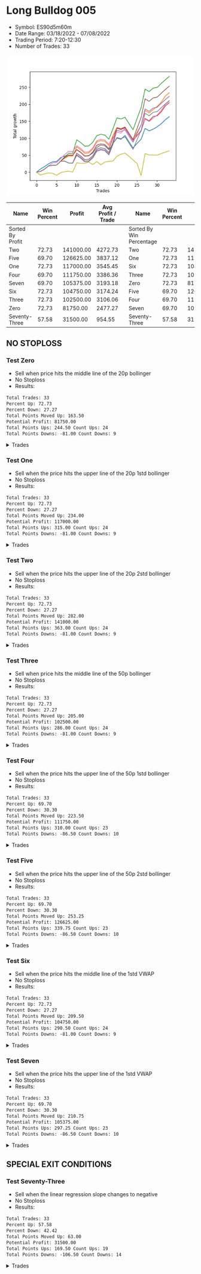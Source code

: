 # Long Bulldog 005 
- Symbol: ES90d5m60m
- Date Range: 03/18/2022 - 07/08/2022
- Trading Period: 7:20-12:30
- Number of Trades: 33

![Plot](LongBulldog_005ES90d5m60m.png)

| Name | Win Percent | Profit | Avg Profit / Trade |     | Name | Win Percent | Profit | Avg Profit / Trade |
| ---- | ----------- | ------ | ------------------ | --- | ---- | ----------- | ------ | ------------------ |
| Sorted By <br> Profit | | | | | Sorted By <br> Win Percentage ||||
| Two | 72.73 | 141000.00 | 4272.73 |     | Two | 72.73 | 141000.00 | 4272.73 |
| Five | 69.70 | 126625.00 | 3837.12 |     | One | 72.73 | 117000.00 | 3545.45 |
| One | 72.73 | 117000.00 | 3545.45 |     | Six | 72.73 | 104750.00 | 3174.24 |
| Four | 69.70 | 111750.00 | 3386.36 |     | Three | 72.73 | 102500.00 | 3106.06 |
| Seven | 69.70 | 105375.00 | 3193.18 |     | Zero | 72.73 | 81750.00 | 2477.27 |
| Six | 72.73 | 104750.00 | 3174.24 |     | Five | 69.70 | 126625.00 | 3837.12 |
| Three | 72.73 | 102500.00 | 3106.06 |     | Four | 69.70 | 111750.00 | 3386.36 |
| Zero | 72.73 | 81750.00 | 2477.27 |     | Seven | 69.70 | 105375.00 | 3193.18 |
| Seventy-Three | 57.58 | 31500.00 | 954.55 |     | Seventy-Three | 57.58 | 31500.00 | 954.55 |

## NO STOPLOSS

### Test Zero
* Sell when price hits the middle line of the 20p bollinger
* No Stoploss
* Results:
```
Total Trades: 33
Percent Up: 72.73
Percent Down: 27.27
Total Points Moved Up: 163.50
Potential Profit: 81750.00
Total Points Ups: 244.50 Count Ups: 24
Total Points Downs: -81.00 Count Downs: 9
```

<details><summary>Trades</summary>

<code>In: 2022-03-21 10:05:00		Out: 2022-03-21 11:00:15		Total Position Time: 55:15		Total Move Up: 9.50		Total to Date: 9.50</code> <br />
<code>In: 2022-03-23 10:30:00		Out: 2022-03-23 11:28:15		Total Position Time: 58:15		Total Move Up: 7.00		Total to Date: 16.50</code> <br />
<code>In: 2022-03-23 10:45:00		Out: 2022-03-23 11:28:15		Total Position Time: 43:15		Total Move Up: 8.25		Total to Date: 24.75</code> <br />
<code>In: 2022-03-30 08:15:00		Out: 2022-03-30 09:00:30		Total Position Time: 45:30		Total Move Up: 6.00		Total to Date: 30.75</code> <br />
<code>In: 2022-03-30 12:10:00		Out: 2022-03-30 12:46:00		Total Position Time: 36:00		Total Move Up: 0.75		Total to Date: 31.50</code> <br />
<code>In: 2022-03-30 12:25:00		Out: 2022-03-30 12:46:00		Total Position Time: 21:00		Total Move Up: 11.25		Total to Date: 42.75</code> <br />
<code>In: 2022-03-31 11:20:00		Out: 2022-03-31 11:58:10		Total Position Time: 38:10		Total Move Up: 4.75		Total to Date: 47.50</code> <br />
<code>In: 2022-03-31 11:25:00		Out: 2022-03-31 11:58:10		Total Position Time: 33:10		Total Move Up: 2.00		Total to Date: 49.50</code> <br />
<code>In: 2022-04-01 09:05:00		Out: 2022-04-01 10:05:55		Total Position Time: 60:55		Total Move Up: -0.25		Total to Date: 49.25</code> <br />
<code>In: 2022-04-06 11:20:00		Out: 2022-04-06 11:32:35		Total Position Time: 12:35		Total Move Up: 17.50		Total to Date: 66.75</code> <br />
<code>In: 2022-04-12 11:00:00		Out: 2022-04-12 12:00:55		Total Position Time: 60:55		Total Move Up: -8.25		Total to Date: 58.50</code> <br />
<code>In: 2022-04-18 08:40:00		Out: 2022-04-18 09:40:55		Total Position Time: 60:55		Total Move Up: -10.75		Total to Date: 47.75</code> <br />
<code>In: 2022-04-18 08:50:00		Out: 2022-04-18 09:50:55		Total Position Time: 60:55		Total Move Up: 1.00		Total to Date: 48.75</code> <br />
<code>In: 2022-04-20 11:45:00		Out: 2022-04-20 12:24:15		Total Position Time: 39:15		Total Move Up: 7.75		Total to Date: 56.50</code> <br />
<code>In: 2022-04-20 11:55:00		Out: 2022-04-20 12:24:15		Total Position Time: 29:15		Total Move Up: 16.50		Total to Date: 73.00</code> <br />
<code>In: 2022-04-29 07:35:00		Out: 2022-04-29 08:32:00		Total Position Time: 57:00		Total Move Up: 7.25		Total to Date: 80.25</code> <br />
<code>In: 2022-05-02 10:05:00		Out: 2022-05-02 11:05:55		Total Position Time: 60:55		Total Move Up: -2.50		Total to Date: 77.75</code> <br />
<code>In: 2022-05-12 10:50:00		Out: 2022-05-12 11:50:55		Total Position Time: 60:55		Total Move Up: -12.00		Total to Date: 65.75</code> <br />
<code>In: 2022-05-13 11:05:00		Out: 2022-05-13 11:51:35		Total Position Time: 46:35		Total Move Up: 18.50		Total to Date: 84.25</code> <br />
<code>In: 2022-06-02 07:25:00		Out: 2022-06-02 07:38:55		Total Position Time: 13:55		Total Move Up: 16.00		Total to Date: 100.25</code> <br />
<code>In: 2022-06-08 09:45:00		Out: 2022-06-08 10:45:55		Total Position Time: 60:55		Total Move Up: -3.25		Total to Date: 97.00</code> <br />
<code>In: 2022-06-09 08:05:00		Out: 2022-06-09 08:42:25		Total Position Time: 37:25		Total Move Up: 11.25		Total to Date: 108.25</code> <br />
<code>In: 2022-06-09 12:15:00		Out: 2022-06-09 12:46:00		Total Position Time: 31:00		Total Move Up: -18.75		Total to Date: 89.50</code> <br />
<code>In: 2022-06-13 12:15:00		Out: 2022-06-13 12:46:00		Total Position Time: 31:00		Total Move Up: -18.00		Total to Date: 71.50</code> <br />
<code>In: 2022-06-15 11:10:00		Out: 2022-06-15 11:17:05		Total Position Time: 07:05		Total Move Up: 13.25		Total to Date: 84.75</code> <br />
<code>In: 2022-06-15 11:15:00		Out: 2022-06-15 11:17:05		Total Position Time: 02:05		Total Move Up: 12.25		Total to Date: 97.00</code> <br />
<code>In: 2022-06-15 11:35:00		Out: 2022-06-15 11:38:10		Total Position Time: 03:10		Total Move Up: 32.00		Total to Date: 129.00</code> <br />
<code>In: 2022-06-16 11:00:00		Out: 2022-06-16 12:00:55		Total Position Time: 60:55		Total Move Up: -7.25		Total to Date: 121.75</code> <br />
<code>In: 2022-06-16 11:10:00		Out: 2022-06-16 12:09:30		Total Position Time: 59:30		Total Move Up: 5.00		Total to Date: 126.75</code> <br />
<code>In: 2022-06-27 11:00:00		Out: 2022-06-27 11:19:05		Total Position Time: 19:05		Total Move Up: 7.00		Total to Date: 133.75</code> <br />
<code>In: 2022-06-27 12:05:00		Out: 2022-06-27 12:10:30		Total Position Time: 05:30		Total Move Up: 8.75		Total to Date: 142.50</code> <br />
<code>In: 2022-06-29 09:30:00		Out: 2022-06-29 10:01:50		Total Position Time: 31:50		Total Move Up: 11.75		Total to Date: 154.25</code> <br />
<code>In: 2022-07-06 08:45:00		Out: 2022-07-06 09:14:00		Total Position Time: 29:00		Total Move Up: 9.25		Total to Date: 163.50</code> <br />


</details>

### Test One
* Sell when the price hits the upper line of the 20p 1std bollinger
* No Stoploss
* Results:
```
Total Trades: 33
Percent Up: 72.73
Percent Down: 27.27
Total Points Moved Up: 234.00
Potential Profit: 117000.00
Total Points Ups: 315.00 Count Ups: 24
Total Points Downs: -81.00 Count Downs: 9
```

<details><summary>Trades</summary>

<code>In: 2022-03-21 10:05:00		Out: 2022-03-21 11:05:55		Total Position Time: 60:55		Total Move Up: 2.25		Total to Date: 2.25</code> <br />
<code>In: 2022-03-23 10:30:00		Out: 2022-03-23 11:30:55		Total Position Time: 60:55		Total Move Up: 6.75		Total to Date: 9.00</code> <br />
<code>In: 2022-03-23 10:45:00		Out: 2022-03-23 11:45:55		Total Position Time: 60:55		Total Move Up: 9.50		Total to Date: 18.50</code> <br />
<code>In: 2022-03-30 08:15:00		Out: 2022-03-30 09:15:55		Total Position Time: 60:55		Total Move Up: 1.75		Total to Date: 20.25</code> <br />
<code>In: 2022-03-30 12:10:00		Out: 2022-03-30 12:46:00		Total Position Time: 36:00		Total Move Up: 0.75		Total to Date: 21.00</code> <br />
<code>In: 2022-03-30 12:25:00		Out: 2022-03-30 12:46:00		Total Position Time: 21:00		Total Move Up: 11.25		Total to Date: 32.25</code> <br />
<code>In: 2022-03-31 11:20:00		Out: 2022-03-31 12:00:20		Total Position Time: 40:20		Total Move Up: 9.00		Total to Date: 41.25</code> <br />
<code>In: 2022-03-31 11:25:00		Out: 2022-03-31 12:00:20		Total Position Time: 35:20		Total Move Up: 6.25		Total to Date: 47.50</code> <br />
<code>In: 2022-04-01 09:05:00		Out: 2022-04-01 10:05:55		Total Position Time: 60:55		Total Move Up: -0.25		Total to Date: 47.25</code> <br />
<code>In: 2022-04-06 11:20:00		Out: 2022-04-06 11:34:05		Total Position Time: 14:05		Total Move Up: 27.25		Total to Date: 74.50</code> <br />
<code>In: 2022-04-12 11:00:00		Out: 2022-04-12 12:00:55		Total Position Time: 60:55		Total Move Up: -8.25		Total to Date: 66.25</code> <br />
<code>In: 2022-04-18 08:40:00		Out: 2022-04-18 09:40:55		Total Position Time: 60:55		Total Move Up: -10.75		Total to Date: 55.50</code> <br />
<code>In: 2022-04-18 08:50:00		Out: 2022-04-18 09:50:55		Total Position Time: 60:55		Total Move Up: 1.00		Total to Date: 56.50</code> <br />
<code>In: 2022-04-20 11:45:00		Out: 2022-04-20 12:45:15		Total Position Time: 60:15		Total Move Up: 12.00		Total to Date: 68.50</code> <br />
<code>In: 2022-04-20 11:55:00		Out: 2022-04-20 12:45:15		Total Position Time: 50:15		Total Move Up: 20.75		Total to Date: 89.25</code> <br />
<code>In: 2022-04-29 07:35:00		Out: 2022-04-29 08:35:55		Total Position Time: 60:55		Total Move Up: 4.00		Total to Date: 93.25</code> <br />
<code>In: 2022-05-02 10:05:00		Out: 2022-05-02 11:05:55		Total Position Time: 60:55		Total Move Up: -2.50		Total to Date: 90.75</code> <br />
<code>In: 2022-05-12 10:50:00		Out: 2022-05-12 11:50:55		Total Position Time: 60:55		Total Move Up: -12.00		Total to Date: 78.75</code> <br />
<code>In: 2022-05-13 11:05:00		Out: 2022-05-13 12:00:35		Total Position Time: 55:35		Total Move Up: 29.50		Total to Date: 108.25</code> <br />
<code>In: 2022-06-02 07:25:00		Out: 2022-06-02 07:56:05		Total Position Time: 31:05		Total Move Up: 23.25		Total to Date: 131.50</code> <br />
<code>In: 2022-06-08 09:45:00		Out: 2022-06-08 10:45:55		Total Position Time: 60:55		Total Move Up: -3.25		Total to Date: 128.25</code> <br />
<code>In: 2022-06-09 08:05:00		Out: 2022-06-09 09:05:55		Total Position Time: 60:55		Total Move Up: 5.00		Total to Date: 133.25</code> <br />
<code>In: 2022-06-09 12:15:00		Out: 2022-06-09 12:46:00		Total Position Time: 31:00		Total Move Up: -18.75		Total to Date: 114.50</code> <br />
<code>In: 2022-06-13 12:15:00		Out: 2022-06-13 12:46:00		Total Position Time: 31:00		Total Move Up: -18.00		Total to Date: 96.50</code> <br />
<code>In: 2022-06-15 11:10:00		Out: 2022-06-15 11:38:55		Total Position Time: 28:55		Total Move Up: 21.50		Total to Date: 118.00</code> <br />
<code>In: 2022-06-15 11:15:00		Out: 2022-06-15 11:38:55		Total Position Time: 23:55		Total Move Up: 20.50		Total to Date: 138.50</code> <br />
<code>In: 2022-06-15 11:35:00		Out: 2022-06-15 11:38:55		Total Position Time: 03:55		Total Move Up: 43.25		Total to Date: 181.75</code> <br />
<code>In: 2022-06-16 11:00:00		Out: 2022-06-16 12:00:55		Total Position Time: 60:55		Total Move Up: -7.25		Total to Date: 174.50</code> <br />
<code>In: 2022-06-16 11:10:00		Out: 2022-06-16 12:10:55		Total Position Time: 60:55		Total Move Up: 10.00		Total to Date: 184.50</code> <br />
<code>In: 2022-06-27 11:00:00		Out: 2022-06-27 11:38:50		Total Position Time: 38:50		Total Move Up: 9.25		Total to Date: 193.75</code> <br />
<code>In: 2022-06-27 12:05:00		Out: 2022-06-27 12:15:20		Total Position Time: 10:20		Total Move Up: 12.25		Total to Date: 206.00</code> <br />
<code>In: 2022-06-29 09:30:00		Out: 2022-06-29 10:11:05		Total Position Time: 41:05		Total Move Up: 17.75		Total to Date: 223.75</code> <br />
<code>In: 2022-07-06 08:45:00		Out: 2022-07-06 09:36:15		Total Position Time: 51:15		Total Move Up: 10.25		Total to Date: 234.00</code> <br />


</details>

### Test Two
* Sell when the price hits the upper line of the 20p 2std bollinger
* No Stoploss
* Results:
```
Total Trades: 33
Percent Up: 72.73
Percent Down: 27.27
Total Points Moved Up: 282.00
Potential Profit: 141000.00
Total Points Ups: 363.00 Count Ups: 24
Total Points Downs: -81.00 Count Downs: 9
```

<details><summary>Trades</summary>

<code>In: 2022-03-21 10:05:00		Out: 2022-03-21 11:05:55		Total Position Time: 60:55		Total Move Up: 2.25		Total to Date: 2.25</code> <br />
<code>In: 2022-03-23 10:30:00		Out: 2022-03-23 11:30:55		Total Position Time: 60:55		Total Move Up: 6.75		Total to Date: 9.00</code> <br />
<code>In: 2022-03-23 10:45:00		Out: 2022-03-23 11:45:55		Total Position Time: 60:55		Total Move Up: 9.50		Total to Date: 18.50</code> <br />
<code>In: 2022-03-30 08:15:00		Out: 2022-03-30 09:15:55		Total Position Time: 60:55		Total Move Up: 1.75		Total to Date: 20.25</code> <br />
<code>In: 2022-03-30 12:10:00		Out: 2022-03-30 12:46:00		Total Position Time: 36:00		Total Move Up: 0.75		Total to Date: 21.00</code> <br />
<code>In: 2022-03-30 12:25:00		Out: 2022-03-30 12:46:00		Total Position Time: 21:00		Total Move Up: 11.25		Total to Date: 32.25</code> <br />
<code>In: 2022-03-31 11:20:00		Out: 2022-03-31 12:02:55		Total Position Time: 42:55		Total Move Up: 13.00		Total to Date: 45.25</code> <br />
<code>In: 2022-03-31 11:25:00		Out: 2022-03-31 12:02:55		Total Position Time: 37:55		Total Move Up: 10.25		Total to Date: 55.50</code> <br />
<code>In: 2022-04-01 09:05:00		Out: 2022-04-01 10:05:55		Total Position Time: 60:55		Total Move Up: -0.25		Total to Date: 55.25</code> <br />
<code>In: 2022-04-06 11:20:00		Out: 2022-04-06 11:56:00		Total Position Time: 36:00		Total Move Up: 40.25		Total to Date: 95.50</code> <br />
<code>In: 2022-04-12 11:00:00		Out: 2022-04-12 12:00:55		Total Position Time: 60:55		Total Move Up: -8.25		Total to Date: 87.25</code> <br />
<code>In: 2022-04-18 08:40:00		Out: 2022-04-18 09:40:55		Total Position Time: 60:55		Total Move Up: -10.75		Total to Date: 76.50</code> <br />
<code>In: 2022-04-18 08:50:00		Out: 2022-04-18 09:50:55		Total Position Time: 60:55		Total Move Up: 1.00		Total to Date: 77.50</code> <br />
<code>In: 2022-04-20 11:45:00		Out: 2022-04-20 12:45:55		Total Position Time: 60:55		Total Move Up: 10.75		Total to Date: 88.25</code> <br />
<code>In: 2022-04-20 11:55:00		Out: 2022-04-20 12:46:00		Total Position Time: 51:00		Total Move Up: 19.50		Total to Date: 107.75</code> <br />
<code>In: 2022-04-29 07:35:00		Out: 2022-04-29 08:35:55		Total Position Time: 60:55		Total Move Up: 4.00		Total to Date: 111.75</code> <br />
<code>In: 2022-05-02 10:05:00		Out: 2022-05-02 11:05:55		Total Position Time: 60:55		Total Move Up: -2.50		Total to Date: 109.25</code> <br />
<code>In: 2022-05-12 10:50:00		Out: 2022-05-12 11:50:55		Total Position Time: 60:55		Total Move Up: -12.00		Total to Date: 97.25</code> <br />
<code>In: 2022-05-13 11:05:00		Out: 2022-05-13 12:05:55		Total Position Time: 60:55		Total Move Up: 30.50		Total to Date: 127.75</code> <br />
<code>In: 2022-06-02 07:25:00		Out: 2022-06-02 08:02:25		Total Position Time: 37:25		Total Move Up: 32.25		Total to Date: 160.00</code> <br />
<code>In: 2022-06-08 09:45:00		Out: 2022-06-08 10:45:55		Total Position Time: 60:55		Total Move Up: -3.25		Total to Date: 156.75</code> <br />
<code>In: 2022-06-09 08:05:00		Out: 2022-06-09 09:05:55		Total Position Time: 60:55		Total Move Up: 5.00		Total to Date: 161.75</code> <br />
<code>In: 2022-06-09 12:15:00		Out: 2022-06-09 12:46:00		Total Position Time: 31:00		Total Move Up: -18.75		Total to Date: 143.00</code> <br />
<code>In: 2022-06-13 12:15:00		Out: 2022-06-13 12:46:00		Total Position Time: 31:00		Total Move Up: -18.00		Total to Date: 125.00</code> <br />
<code>In: 2022-06-15 11:10:00		Out: 2022-06-15 11:41:00		Total Position Time: 31:00		Total Move Up: 33.00		Total to Date: 158.00</code> <br />
<code>In: 2022-06-15 11:15:00		Out: 2022-06-15 11:41:00		Total Position Time: 26:00		Total Move Up: 32.00		Total to Date: 190.00</code> <br />
<code>In: 2022-06-15 11:35:00		Out: 2022-06-15 11:41:00		Total Position Time: 06:00		Total Move Up: 54.75		Total to Date: 244.75</code> <br />
<code>In: 2022-06-16 11:00:00		Out: 2022-06-16 12:00:55		Total Position Time: 60:55		Total Move Up: -7.25		Total to Date: 237.50</code> <br />
<code>In: 2022-06-16 11:10:00		Out: 2022-06-16 12:10:55		Total Position Time: 60:55		Total Move Up: 10.00		Total to Date: 247.50</code> <br />
<code>In: 2022-06-27 11:00:00		Out: 2022-06-27 12:00:55		Total Position Time: 60:55		Total Move Up: 2.25		Total to Date: 249.75</code> <br />
<code>In: 2022-06-27 12:05:00		Out: 2022-06-27 12:46:00		Total Position Time: 41:00		Total Move Up: 11.50		Total to Date: 261.25</code> <br />
<code>In: 2022-06-29 09:30:00		Out: 2022-06-29 10:30:55		Total Position Time: 60:55		Total Move Up: 10.75		Total to Date: 272.00</code> <br />
<code>In: 2022-07-06 08:45:00		Out: 2022-07-06 09:45:55		Total Position Time: 60:55		Total Move Up: 10.00		Total to Date: 282.00</code> <br />


</details>

### Test Three
* Sell when price hits the middle line of the 50p bollinger
* No Stoploss
* Results:
```
Total Trades: 33
Percent Up: 72.73
Percent Down: 27.27
Total Points Moved Up: 205.00
Potential Profit: 102500.00
Total Points Ups: 286.00 Count Ups: 24
Total Points Downs: -81.00 Count Downs: 9
```

<details><summary>Trades</summary>

<code>In: 2022-03-21 10:05:00		Out: 2022-03-21 11:05:55		Total Position Time: 60:55		Total Move Up: 2.25		Total to Date: 2.25</code> <br />
<code>In: 2022-03-23 10:30:00		Out: 2022-03-23 11:30:55		Total Position Time: 60:55		Total Move Up: 6.75		Total to Date: 9.00</code> <br />
<code>In: 2022-03-23 10:45:00		Out: 2022-03-23 11:45:55		Total Position Time: 60:55		Total Move Up: 9.50		Total to Date: 18.50</code> <br />
<code>In: 2022-03-30 08:15:00		Out: 2022-03-30 09:15:55		Total Position Time: 60:55		Total Move Up: 1.75		Total to Date: 20.25</code> <br />
<code>In: 2022-03-30 12:10:00		Out: 2022-03-30 12:46:00		Total Position Time: 36:00		Total Move Up: 0.75		Total to Date: 21.00</code> <br />
<code>In: 2022-03-30 12:25:00		Out: 2022-03-30 12:46:00		Total Position Time: 21:00		Total Move Up: 11.25		Total to Date: 32.25</code> <br />
<code>In: 2022-03-31 11:20:00		Out: 2022-03-31 12:01:05		Total Position Time: 41:05		Total Move Up: 10.50		Total to Date: 42.75</code> <br />
<code>In: 2022-03-31 11:25:00		Out: 2022-03-31 12:01:05		Total Position Time: 36:05		Total Move Up: 7.75		Total to Date: 50.50</code> <br />
<code>In: 2022-04-01 09:05:00		Out: 2022-04-01 10:05:55		Total Position Time: 60:55		Total Move Up: -0.25		Total to Date: 50.25</code> <br />
<code>In: 2022-04-06 11:20:00		Out: 2022-04-06 11:32:15		Total Position Time: 12:15		Total Move Up: 16.00		Total to Date: 66.25</code> <br />
<code>In: 2022-04-12 11:00:00		Out: 2022-04-12 12:00:55		Total Position Time: 60:55		Total Move Up: -8.25		Total to Date: 58.00</code> <br />
<code>In: 2022-04-18 08:40:00		Out: 2022-04-18 09:40:55		Total Position Time: 60:55		Total Move Up: -10.75		Total to Date: 47.25</code> <br />
<code>In: 2022-04-18 08:50:00		Out: 2022-04-18 09:50:55		Total Position Time: 60:55		Total Move Up: 1.00		Total to Date: 48.25</code> <br />
<code>In: 2022-04-20 11:45:00		Out: 2022-04-20 12:25:50		Total Position Time: 40:50		Total Move Up: 11.25		Total to Date: 59.50</code> <br />
<code>In: 2022-04-20 11:55:00		Out: 2022-04-20 12:25:50		Total Position Time: 30:50		Total Move Up: 20.00		Total to Date: 79.50</code> <br />
<code>In: 2022-04-29 07:35:00		Out: 2022-04-29 08:35:55		Total Position Time: 60:55		Total Move Up: 4.00		Total to Date: 83.50</code> <br />
<code>In: 2022-05-02 10:05:00		Out: 2022-05-02 11:05:55		Total Position Time: 60:55		Total Move Up: -2.50		Total to Date: 81.00</code> <br />
<code>In: 2022-05-12 10:50:00		Out: 2022-05-12 11:50:55		Total Position Time: 60:55		Total Move Up: -12.00		Total to Date: 69.00</code> <br />
<code>In: 2022-05-13 11:05:00		Out: 2022-05-13 12:01:10		Total Position Time: 56:10		Total Move Up: 31.75		Total to Date: 100.75</code> <br />
<code>In: 2022-06-02 07:25:00		Out: 2022-06-02 08:01:30		Total Position Time: 36:30		Total Move Up: 28.25		Total to Date: 129.00</code> <br />
<code>In: 2022-06-08 09:45:00		Out: 2022-06-08 10:45:55		Total Position Time: 60:55		Total Move Up: -3.25		Total to Date: 125.75</code> <br />
<code>In: 2022-06-09 08:05:00		Out: 2022-06-09 09:05:55		Total Position Time: 60:55		Total Move Up: 5.00		Total to Date: 130.75</code> <br />
<code>In: 2022-06-09 12:15:00		Out: 2022-06-09 12:46:00		Total Position Time: 31:00		Total Move Up: -18.75		Total to Date: 112.00</code> <br />
<code>In: 2022-06-13 12:15:00		Out: 2022-06-13 12:46:00		Total Position Time: 31:00		Total Move Up: -18.00		Total to Date: 94.00</code> <br />
<code>In: 2022-06-15 11:10:00		Out: 2022-06-15 11:38:45		Total Position Time: 28:45		Total Move Up: 14.50		Total to Date: 108.50</code> <br />
<code>In: 2022-06-15 11:15:00		Out: 2022-06-15 11:38:45		Total Position Time: 23:45		Total Move Up: 13.50		Total to Date: 122.00</code> <br />
<code>In: 2022-06-15 11:35:00		Out: 2022-06-15 11:38:45		Total Position Time: 03:45		Total Move Up: 36.25		Total to Date: 158.25</code> <br />
<code>In: 2022-06-16 11:00:00		Out: 2022-06-16 12:00:55		Total Position Time: 60:55		Total Move Up: -7.25		Total to Date: 151.00</code> <br />
<code>In: 2022-06-16 11:10:00		Out: 2022-06-16 12:10:20		Total Position Time: 60:20		Total Move Up: 13.00		Total to Date: 164.00</code> <br />
<code>In: 2022-06-27 11:00:00		Out: 2022-06-27 12:00:55		Total Position Time: 60:55		Total Move Up: 2.25		Total to Date: 166.25</code> <br />
<code>In: 2022-06-27 12:05:00		Out: 2022-06-27 12:46:00		Total Position Time: 41:00		Total Move Up: 11.50		Total to Date: 177.75</code> <br />
<code>In: 2022-06-29 09:30:00		Out: 2022-06-29 10:10:45		Total Position Time: 40:45		Total Move Up: 17.25		Total to Date: 195.00</code> <br />
<code>In: 2022-07-06 08:45:00		Out: 2022-07-06 09:45:55		Total Position Time: 60:55		Total Move Up: 10.00		Total to Date: 205.00</code> <br />


</details>

### Test Four
* Sell when the price hits the upper line of the 50p 1std bollinger
* No Stoploss
* Results:
```
Total Trades: 33
Percent Up: 69.70
Percent Down: 30.30
Total Points Moved Up: 223.50
Potential Profit: 111750.00
Total Points Ups: 310.00 Count Ups: 23
Total Points Downs: -86.50 Count Downs: 10
```

<details><summary>Trades</summary>

<code>In: 2022-03-21 10:05:00		Out: 2022-03-21 11:05:55		Total Position Time: 60:55		Total Move Up: 2.25		Total to Date: 2.25</code> <br />
<code>In: 2022-03-23 10:30:00		Out: 2022-03-23 11:30:55		Total Position Time: 60:55		Total Move Up: 6.75		Total to Date: 9.00</code> <br />
<code>In: 2022-03-23 10:45:00		Out: 2022-03-23 11:45:55		Total Position Time: 60:55		Total Move Up: 9.50		Total to Date: 18.50</code> <br />
<code>In: 2022-03-30 08:15:00		Out: 2022-03-30 09:15:55		Total Position Time: 60:55		Total Move Up: 1.75		Total to Date: 20.25</code> <br />
<code>In: 2022-03-30 12:10:00		Out: 2022-03-30 12:46:00		Total Position Time: 36:00		Total Move Up: 0.75		Total to Date: 21.00</code> <br />
<code>In: 2022-03-30 12:25:00		Out: 2022-03-30 12:46:00		Total Position Time: 21:00		Total Move Up: 11.25		Total to Date: 32.25</code> <br />
<code>In: 2022-03-31 11:20:00		Out: 2022-03-31 12:20:55		Total Position Time: 60:55		Total Move Up: 0.25		Total to Date: 32.50</code> <br />
<code>In: 2022-03-31 11:25:00		Out: 2022-03-31 12:25:55		Total Position Time: 60:55		Total Move Up: -5.50		Total to Date: 27.00</code> <br />
<code>In: 2022-04-01 09:05:00		Out: 2022-04-01 10:05:55		Total Position Time: 60:55		Total Move Up: -0.25		Total to Date: 26.75</code> <br />
<code>In: 2022-04-06 11:20:00		Out: 2022-04-06 11:32:45		Total Position Time: 12:45		Total Move Up: 22.50		Total to Date: 49.25</code> <br />
<code>In: 2022-04-12 11:00:00		Out: 2022-04-12 12:00:55		Total Position Time: 60:55		Total Move Up: -8.25		Total to Date: 41.00</code> <br />
<code>In: 2022-04-18 08:40:00		Out: 2022-04-18 09:40:55		Total Position Time: 60:55		Total Move Up: -10.75		Total to Date: 30.25</code> <br />
<code>In: 2022-04-18 08:50:00		Out: 2022-04-18 09:50:55		Total Position Time: 60:55		Total Move Up: 1.00		Total to Date: 31.25</code> <br />
<code>In: 2022-04-20 11:45:00		Out: 2022-04-20 12:45:55		Total Position Time: 60:55		Total Move Up: 10.75		Total to Date: 42.00</code> <br />
<code>In: 2022-04-20 11:55:00		Out: 2022-04-20 12:46:00		Total Position Time: 51:00		Total Move Up: 19.50		Total to Date: 61.50</code> <br />
<code>In: 2022-04-29 07:35:00		Out: 2022-04-29 08:35:55		Total Position Time: 60:55		Total Move Up: 4.00		Total to Date: 65.50</code> <br />
<code>In: 2022-05-02 10:05:00		Out: 2022-05-02 11:05:55		Total Position Time: 60:55		Total Move Up: -2.50		Total to Date: 63.00</code> <br />
<code>In: 2022-05-12 10:50:00		Out: 2022-05-12 11:50:55		Total Position Time: 60:55		Total Move Up: -12.00		Total to Date: 51.00</code> <br />
<code>In: 2022-05-13 11:05:00		Out: 2022-05-13 12:05:55		Total Position Time: 60:55		Total Move Up: 30.50		Total to Date: 81.50</code> <br />
<code>In: 2022-06-02 07:25:00		Out: 2022-06-02 08:10:45		Total Position Time: 45:45		Total Move Up: 41.75		Total to Date: 123.25</code> <br />
<code>In: 2022-06-08 09:45:00		Out: 2022-06-08 10:45:55		Total Position Time: 60:55		Total Move Up: -3.25		Total to Date: 120.00</code> <br />
<code>In: 2022-06-09 08:05:00		Out: 2022-06-09 09:05:55		Total Position Time: 60:55		Total Move Up: 5.00		Total to Date: 125.00</code> <br />
<code>In: 2022-06-09 12:15:00		Out: 2022-06-09 12:46:00		Total Position Time: 31:00		Total Move Up: -18.75		Total to Date: 106.25</code> <br />
<code>In: 2022-06-13 12:15:00		Out: 2022-06-13 12:46:00		Total Position Time: 31:00		Total Move Up: -18.00		Total to Date: 88.25</code> <br />
<code>In: 2022-06-15 11:10:00		Out: 2022-06-15 11:39:00		Total Position Time: 29:00		Total Move Up: 25.75		Total to Date: 114.00</code> <br />
<code>In: 2022-06-15 11:15:00		Out: 2022-06-15 11:39:00		Total Position Time: 24:00		Total Move Up: 24.75		Total to Date: 138.75</code> <br />
<code>In: 2022-06-15 11:35:00		Out: 2022-06-15 11:39:00		Total Position Time: 04:00		Total Move Up: 47.50		Total to Date: 186.25</code> <br />
<code>In: 2022-06-16 11:00:00		Out: 2022-06-16 12:00:55		Total Position Time: 60:55		Total Move Up: -7.25		Total to Date: 179.00</code> <br />
<code>In: 2022-06-16 11:10:00		Out: 2022-06-16 12:10:55		Total Position Time: 60:55		Total Move Up: 10.00		Total to Date: 189.00</code> <br />
<code>In: 2022-06-27 11:00:00		Out: 2022-06-27 12:00:55		Total Position Time: 60:55		Total Move Up: 2.25		Total to Date: 191.25</code> <br />
<code>In: 2022-06-27 12:05:00		Out: 2022-06-27 12:46:00		Total Position Time: 41:00		Total Move Up: 11.50		Total to Date: 202.75</code> <br />
<code>In: 2022-06-29 09:30:00		Out: 2022-06-29 10:30:55		Total Position Time: 60:55		Total Move Up: 10.75		Total to Date: 213.50</code> <br />
<code>In: 2022-07-06 08:45:00		Out: 2022-07-06 09:45:55		Total Position Time: 60:55		Total Move Up: 10.00		Total to Date: 223.50</code> <br />


</details>

### Test Five
* Sell when the price hits the upper line of the 50p 2std bollinger
* No Stoploss
* Results:
```
Total Trades: 33
Percent Up: 69.70
Percent Down: 30.30
Total Points Moved Up: 253.25
Potential Profit: 126625.00
Total Points Ups: 339.75 Count Ups: 23
Total Points Downs: -86.50 Count Downs: 10
```

<details><summary>Trades</summary>

<code>In: 2022-03-21 10:05:00		Out: 2022-03-21 11:05:55		Total Position Time: 60:55		Total Move Up: 2.25		Total to Date: 2.25</code> <br />
<code>In: 2022-03-23 10:30:00		Out: 2022-03-23 11:30:55		Total Position Time: 60:55		Total Move Up: 6.75		Total to Date: 9.00</code> <br />
<code>In: 2022-03-23 10:45:00		Out: 2022-03-23 11:45:55		Total Position Time: 60:55		Total Move Up: 9.50		Total to Date: 18.50</code> <br />
<code>In: 2022-03-30 08:15:00		Out: 2022-03-30 09:15:55		Total Position Time: 60:55		Total Move Up: 1.75		Total to Date: 20.25</code> <br />
<code>In: 2022-03-30 12:10:00		Out: 2022-03-30 12:46:00		Total Position Time: 36:00		Total Move Up: 0.75		Total to Date: 21.00</code> <br />
<code>In: 2022-03-30 12:25:00		Out: 2022-03-30 12:46:00		Total Position Time: 21:00		Total Move Up: 11.25		Total to Date: 32.25</code> <br />
<code>In: 2022-03-31 11:20:00		Out: 2022-03-31 12:20:55		Total Position Time: 60:55		Total Move Up: 0.25		Total to Date: 32.50</code> <br />
<code>In: 2022-03-31 11:25:00		Out: 2022-03-31 12:25:55		Total Position Time: 60:55		Total Move Up: -5.50		Total to Date: 27.00</code> <br />
<code>In: 2022-04-01 09:05:00		Out: 2022-04-01 10:05:55		Total Position Time: 60:55		Total Move Up: -0.25		Total to Date: 26.75</code> <br />
<code>In: 2022-04-06 11:20:00		Out: 2022-04-06 11:34:25		Total Position Time: 14:25		Total Move Up: 29.00		Total to Date: 55.75</code> <br />
<code>In: 2022-04-12 11:00:00		Out: 2022-04-12 12:00:55		Total Position Time: 60:55		Total Move Up: -8.25		Total to Date: 47.50</code> <br />
<code>In: 2022-04-18 08:40:00		Out: 2022-04-18 09:40:55		Total Position Time: 60:55		Total Move Up: -10.75		Total to Date: 36.75</code> <br />
<code>In: 2022-04-18 08:50:00		Out: 2022-04-18 09:50:55		Total Position Time: 60:55		Total Move Up: 1.00		Total to Date: 37.75</code> <br />
<code>In: 2022-04-20 11:45:00		Out: 2022-04-20 12:45:55		Total Position Time: 60:55		Total Move Up: 10.75		Total to Date: 48.50</code> <br />
<code>In: 2022-04-20 11:55:00		Out: 2022-04-20 12:46:00		Total Position Time: 51:00		Total Move Up: 19.50		Total to Date: 68.00</code> <br />
<code>In: 2022-04-29 07:35:00		Out: 2022-04-29 08:35:55		Total Position Time: 60:55		Total Move Up: 4.00		Total to Date: 72.00</code> <br />
<code>In: 2022-05-02 10:05:00		Out: 2022-05-02 11:05:55		Total Position Time: 60:55		Total Move Up: -2.50		Total to Date: 69.50</code> <br />
<code>In: 2022-05-12 10:50:00		Out: 2022-05-12 11:50:55		Total Position Time: 60:55		Total Move Up: -12.00		Total to Date: 57.50</code> <br />
<code>In: 2022-05-13 11:05:00		Out: 2022-05-13 12:05:55		Total Position Time: 60:55		Total Move Up: 30.50		Total to Date: 88.00</code> <br />
<code>In: 2022-06-02 07:25:00		Out: 2022-06-02 08:25:55		Total Position Time: 60:55		Total Move Up: 43.25		Total to Date: 131.25</code> <br />
<code>In: 2022-06-08 09:45:00		Out: 2022-06-08 10:45:55		Total Position Time: 60:55		Total Move Up: -3.25		Total to Date: 128.00</code> <br />
<code>In: 2022-06-09 08:05:00		Out: 2022-06-09 09:05:55		Total Position Time: 60:55		Total Move Up: 5.00		Total to Date: 133.00</code> <br />
<code>In: 2022-06-09 12:15:00		Out: 2022-06-09 12:46:00		Total Position Time: 31:00		Total Move Up: -18.75		Total to Date: 114.25</code> <br />
<code>In: 2022-06-13 12:15:00		Out: 2022-06-13 12:46:00		Total Position Time: 31:00		Total Move Up: -18.00		Total to Date: 96.25</code> <br />
<code>In: 2022-06-15 11:10:00		Out: 2022-06-15 11:41:00		Total Position Time: 31:00		Total Move Up: 33.00		Total to Date: 129.25</code> <br />
<code>In: 2022-06-15 11:15:00		Out: 2022-06-15 11:41:00		Total Position Time: 26:00		Total Move Up: 32.00		Total to Date: 161.25</code> <br />
<code>In: 2022-06-15 11:35:00		Out: 2022-06-15 11:41:00		Total Position Time: 06:00		Total Move Up: 54.75		Total to Date: 216.00</code> <br />
<code>In: 2022-06-16 11:00:00		Out: 2022-06-16 12:00:55		Total Position Time: 60:55		Total Move Up: -7.25		Total to Date: 208.75</code> <br />
<code>In: 2022-06-16 11:10:00		Out: 2022-06-16 12:10:55		Total Position Time: 60:55		Total Move Up: 10.00		Total to Date: 218.75</code> <br />
<code>In: 2022-06-27 11:00:00		Out: 2022-06-27 12:00:55		Total Position Time: 60:55		Total Move Up: 2.25		Total to Date: 221.00</code> <br />
<code>In: 2022-06-27 12:05:00		Out: 2022-06-27 12:46:00		Total Position Time: 41:00		Total Move Up: 11.50		Total to Date: 232.50</code> <br />
<code>In: 2022-06-29 09:30:00		Out: 2022-06-29 10:30:55		Total Position Time: 60:55		Total Move Up: 10.75		Total to Date: 243.25</code> <br />
<code>In: 2022-07-06 08:45:00		Out: 2022-07-06 09:45:55		Total Position Time: 60:55		Total Move Up: 10.00		Total to Date: 253.25</code> <br />


</details>

### Test Six
* Sell when the price hits the middle line of the 1std VWAP
* No Stoploss
* Results:
```
Total Trades: 33
Percent Up: 72.73
Percent Down: 27.27
Total Points Moved Up: 209.50
Potential Profit: 104750.00
Total Points Ups: 290.50 Count Ups: 24
Total Points Downs: -81.00 Count Downs: 9
```

<details><summary>Trades</summary>

<code>In: 2022-03-21 10:05:00		Out: 2022-03-21 11:05:55		Total Position Time: 60:55		Total Move Up: 2.25		Total to Date: 2.25</code> <br />
<code>In: 2022-03-23 10:30:00		Out: 2022-03-23 11:30:55		Total Position Time: 60:55		Total Move Up: 6.75		Total to Date: 9.00</code> <br />
<code>In: 2022-03-23 10:45:00		Out: 2022-03-23 11:45:55		Total Position Time: 60:55		Total Move Up: 9.50		Total to Date: 18.50</code> <br />
<code>In: 2022-03-30 08:15:00		Out: 2022-03-30 09:03:05		Total Position Time: 48:05		Total Move Up: 9.00		Total to Date: 27.50</code> <br />
<code>In: 2022-03-30 12:10:00		Out: 2022-03-30 12:46:00		Total Position Time: 36:00		Total Move Up: 0.75		Total to Date: 28.25</code> <br />
<code>In: 2022-03-30 12:25:00		Out: 2022-03-30 12:46:00		Total Position Time: 21:00		Total Move Up: 11.25		Total to Date: 39.50</code> <br />
<code>In: 2022-03-31 11:20:00		Out: 2022-03-31 12:02:25		Total Position Time: 42:25		Total Move Up: 12.25		Total to Date: 51.75</code> <br />
<code>In: 2022-03-31 11:25:00		Out: 2022-03-31 12:02:25		Total Position Time: 37:25		Total Move Up: 9.50		Total to Date: 61.25</code> <br />
<code>In: 2022-04-01 09:05:00		Out: 2022-04-01 10:05:55		Total Position Time: 60:55		Total Move Up: -0.25		Total to Date: 61.00</code> <br />
<code>In: 2022-04-06 11:20:00		Out: 2022-04-06 11:32:25		Total Position Time: 12:25		Total Move Up: 17.00		Total to Date: 78.00</code> <br />
<code>In: 2022-04-12 11:00:00		Out: 2022-04-12 12:00:55		Total Position Time: 60:55		Total Move Up: -8.25		Total to Date: 69.75</code> <br />
<code>In: 2022-04-18 08:40:00		Out: 2022-04-18 09:40:55		Total Position Time: 60:55		Total Move Up: -10.75		Total to Date: 59.00</code> <br />
<code>In: 2022-04-18 08:50:00		Out: 2022-04-18 09:50:55		Total Position Time: 60:55		Total Move Up: 1.00		Total to Date: 60.00</code> <br />
<code>In: 2022-04-20 11:45:00		Out: 2022-04-20 12:26:10		Total Position Time: 41:10		Total Move Up: 12.00		Total to Date: 72.00</code> <br />
<code>In: 2022-04-20 11:55:00		Out: 2022-04-20 12:26:10		Total Position Time: 31:10		Total Move Up: 20.75		Total to Date: 92.75</code> <br />
<code>In: 2022-04-29 07:35:00		Out: 2022-04-29 08:35:55		Total Position Time: 60:55		Total Move Up: 4.00		Total to Date: 96.75</code> <br />
<code>In: 2022-05-02 10:05:00		Out: 2022-05-02 11:05:55		Total Position Time: 60:55		Total Move Up: -2.50		Total to Date: 94.25</code> <br />
<code>In: 2022-05-12 10:50:00		Out: 2022-05-12 11:50:55		Total Position Time: 60:55		Total Move Up: -12.00		Total to Date: 82.25</code> <br />
<code>In: 2022-05-13 11:05:00		Out: 2022-05-13 11:52:25		Total Position Time: 47:25		Total Move Up: 21.75		Total to Date: 104.00</code> <br />
<code>In: 2022-06-02 07:25:00		Out: 2022-06-02 07:34:25		Total Position Time: 09:25		Total Move Up: 14.25		Total to Date: 118.25</code> <br />
<code>In: 2022-06-08 09:45:00		Out: 2022-06-08 10:45:55		Total Position Time: 60:55		Total Move Up: -3.25		Total to Date: 115.00</code> <br />
<code>In: 2022-06-09 08:05:00		Out: 2022-06-09 08:42:55		Total Position Time: 37:55		Total Move Up: 14.00		Total to Date: 129.00</code> <br />
<code>In: 2022-06-09 12:15:00		Out: 2022-06-09 12:46:00		Total Position Time: 31:00		Total Move Up: -18.75		Total to Date: 110.25</code> <br />
<code>In: 2022-06-13 12:15:00		Out: 2022-06-13 12:46:00		Total Position Time: 31:00		Total Move Up: -18.00		Total to Date: 92.25</code> <br />
<code>In: 2022-06-15 11:10:00		Out: 2022-06-15 11:38:45		Total Position Time: 28:45		Total Move Up: 14.50		Total to Date: 106.75</code> <br />
<code>In: 2022-06-15 11:15:00		Out: 2022-06-15 11:38:45		Total Position Time: 23:45		Total Move Up: 13.50		Total to Date: 120.25</code> <br />
<code>In: 2022-06-15 11:35:00		Out: 2022-06-15 11:38:45		Total Position Time: 03:45		Total Move Up: 36.25		Total to Date: 156.50</code> <br />
<code>In: 2022-06-16 11:00:00		Out: 2022-06-16 12:00:55		Total Position Time: 60:55		Total Move Up: -7.25		Total to Date: 149.25</code> <br />
<code>In: 2022-06-16 11:10:00		Out: 2022-06-16 12:10:55		Total Position Time: 60:55		Total Move Up: 10.00		Total to Date: 159.25</code> <br />
<code>In: 2022-06-27 11:00:00		Out: 2022-06-27 11:38:50		Total Position Time: 38:50		Total Move Up: 9.25		Total to Date: 168.50</code> <br />
<code>In: 2022-06-27 12:05:00		Out: 2022-06-27 12:45:40		Total Position Time: 40:40		Total Move Up: 13.25		Total to Date: 181.75</code> <br />
<code>In: 2022-06-29 09:30:00		Out: 2022-06-29 10:10:55		Total Position Time: 40:55		Total Move Up: 17.75		Total to Date: 199.50</code> <br />
<code>In: 2022-07-06 08:45:00		Out: 2022-07-06 09:45:55		Total Position Time: 60:55		Total Move Up: 10.00		Total to Date: 209.50</code> <br />


</details>

### Test Seven
* Sell when the price hits the upper line of the 1std VWAP
* No Stoploss
* Results:
```
Total Trades: 33
Percent Up: 69.70
Percent Down: 30.30
Total Points Moved Up: 210.75
Potential Profit: 105375.00
Total Points Ups: 297.25 Count Ups: 23
Total Points Downs: -86.50 Count Downs: 10
```

<details><summary>Trades</summary>

<code>In: 2022-03-21 10:05:00		Out: 2022-03-21 11:05:55		Total Position Time: 60:55		Total Move Up: 2.25		Total to Date: 2.25</code> <br />
<code>In: 2022-03-23 10:30:00		Out: 2022-03-23 11:30:55		Total Position Time: 60:55		Total Move Up: 6.75		Total to Date: 9.00</code> <br />
<code>In: 2022-03-23 10:45:00		Out: 2022-03-23 11:45:55		Total Position Time: 60:55		Total Move Up: 9.50		Total to Date: 18.50</code> <br />
<code>In: 2022-03-30 08:15:00		Out: 2022-03-30 09:15:55		Total Position Time: 60:55		Total Move Up: 1.75		Total to Date: 20.25</code> <br />
<code>In: 2022-03-30 12:10:00		Out: 2022-03-30 12:46:00		Total Position Time: 36:00		Total Move Up: 0.75		Total to Date: 21.00</code> <br />
<code>In: 2022-03-30 12:25:00		Out: 2022-03-30 12:46:00		Total Position Time: 21:00		Total Move Up: 11.25		Total to Date: 32.25</code> <br />
<code>In: 2022-03-31 11:20:00		Out: 2022-03-31 12:20:55		Total Position Time: 60:55		Total Move Up: 0.25		Total to Date: 32.50</code> <br />
<code>In: 2022-03-31 11:25:00		Out: 2022-03-31 12:25:55		Total Position Time: 60:55		Total Move Up: -5.50		Total to Date: 27.00</code> <br />
<code>In: 2022-04-01 09:05:00		Out: 2022-04-01 10:05:55		Total Position Time: 60:55		Total Move Up: -0.25		Total to Date: 26.75</code> <br />
<code>In: 2022-04-06 11:20:00		Out: 2022-04-06 11:32:55		Total Position Time: 12:55		Total Move Up: 25.00		Total to Date: 51.75</code> <br />
<code>In: 2022-04-12 11:00:00		Out: 2022-04-12 12:00:55		Total Position Time: 60:55		Total Move Up: -8.25		Total to Date: 43.50</code> <br />
<code>In: 2022-04-18 08:40:00		Out: 2022-04-18 09:40:55		Total Position Time: 60:55		Total Move Up: -10.75		Total to Date: 32.75</code> <br />
<code>In: 2022-04-18 08:50:00		Out: 2022-04-18 09:50:55		Total Position Time: 60:55		Total Move Up: 1.00		Total to Date: 33.75</code> <br />
<code>In: 2022-04-20 11:45:00		Out: 2022-04-20 12:45:55		Total Position Time: 60:55		Total Move Up: 10.75		Total to Date: 44.50</code> <br />
<code>In: 2022-04-20 11:55:00		Out: 2022-04-20 12:46:00		Total Position Time: 51:00		Total Move Up: 19.50		Total to Date: 64.00</code> <br />
<code>In: 2022-04-29 07:35:00		Out: 2022-04-29 08:35:55		Total Position Time: 60:55		Total Move Up: 4.00		Total to Date: 68.00</code> <br />
<code>In: 2022-05-02 10:05:00		Out: 2022-05-02 11:05:55		Total Position Time: 60:55		Total Move Up: -2.50		Total to Date: 65.50</code> <br />
<code>In: 2022-05-12 10:50:00		Out: 2022-05-12 11:50:55		Total Position Time: 60:55		Total Move Up: -12.00		Total to Date: 53.50</code> <br />
<code>In: 2022-05-13 11:05:00		Out: 2022-05-13 12:05:55		Total Position Time: 60:55		Total Move Up: 30.50		Total to Date: 84.00</code> <br />
<code>In: 2022-06-02 07:25:00		Out: 2022-06-02 07:42:35		Total Position Time: 17:35		Total Move Up: 18.25		Total to Date: 102.25</code> <br />
<code>In: 2022-06-08 09:45:00		Out: 2022-06-08 10:45:55		Total Position Time: 60:55		Total Move Up: -3.25		Total to Date: 99.00</code> <br />
<code>In: 2022-06-09 08:05:00		Out: 2022-06-09 09:05:55		Total Position Time: 60:55		Total Move Up: 5.00		Total to Date: 104.00</code> <br />
<code>In: 2022-06-09 12:15:00		Out: 2022-06-09 12:46:00		Total Position Time: 31:00		Total Move Up: -18.75		Total to Date: 85.25</code> <br />
<code>In: 2022-06-13 12:15:00		Out: 2022-06-13 12:46:00		Total Position Time: 31:00		Total Move Up: -18.00		Total to Date: 67.25</code> <br />
<code>In: 2022-06-15 11:10:00		Out: 2022-06-15 11:40:55		Total Position Time: 30:55		Total Move Up: 28.50		Total to Date: 95.75</code> <br />
<code>In: 2022-06-15 11:15:00		Out: 2022-06-15 11:40:55		Total Position Time: 25:55		Total Move Up: 27.50		Total to Date: 123.25</code> <br />
<code>In: 2022-06-15 11:35:00		Out: 2022-06-15 11:40:55		Total Position Time: 05:55		Total Move Up: 50.25		Total to Date: 173.50</code> <br />
<code>In: 2022-06-16 11:00:00		Out: 2022-06-16 12:00:55		Total Position Time: 60:55		Total Move Up: -7.25		Total to Date: 166.25</code> <br />
<code>In: 2022-06-16 11:10:00		Out: 2022-06-16 12:10:55		Total Position Time: 60:55		Total Move Up: 10.00		Total to Date: 176.25</code> <br />
<code>In: 2022-06-27 11:00:00		Out: 2022-06-27 12:00:55		Total Position Time: 60:55		Total Move Up: 2.25		Total to Date: 178.50</code> <br />
<code>In: 2022-06-27 12:05:00		Out: 2022-06-27 12:46:00		Total Position Time: 41:00		Total Move Up: 11.50		Total to Date: 190.00</code> <br />
<code>In: 2022-06-29 09:30:00		Out: 2022-06-29 10:30:55		Total Position Time: 60:55		Total Move Up: 10.75		Total to Date: 200.75</code> <br />
<code>In: 2022-07-06 08:45:00		Out: 2022-07-06 09:45:55		Total Position Time: 60:55		Total Move Up: 10.00		Total to Date: 210.75</code> <br />


</details>

## SPECIAL EXIT CONDITIONS 

### Test Seventy-Three
* Sell when the linear regression slope changes to negative
* No Stoploss
* Results:
```
Total Trades: 33
Percent Up: 57.58
Percent Down: 42.42
Total Points Moved Up: 63.00
Potential Profit: 31500.00
Total Points Ups: 169.50 Count Ups: 19
Total Points Downs: -106.50 Count Downs: 14
```

<details><summary>Trades</summary>

<code>In: 2022-03-21 10:05:00		Out: 2022-03-21 10:20:05		Total Position Time: 15:05		Total Move Up: -8.50		Total to Date: -8.50</code> <br />
<code>In: 2022-03-23 10:30:00		Out: 2022-03-23 10:39:05		Total Position Time: 09:05		Total Move Up: 3.75		Total to Date: -4.75</code> <br />
<code>In: 2022-03-23 10:45:00		Out: 2022-03-23 10:51:05		Total Position Time: 06:05		Total Move Up: 2.75		Total to Date: -2.00</code> <br />
<code>In: 2022-03-30 08:15:00		Out: 2022-03-30 08:29:05		Total Position Time: 14:05		Total Move Up: -1.25		Total to Date: -3.25</code> <br />
<code>In: 2022-03-30 12:10:00		Out: 2022-03-30 12:20:05		Total Position Time: 10:05		Total Move Up: -6.00		Total to Date: -9.25</code> <br />
<code>In: 2022-03-30 12:25:00		Out: 2022-03-30 12:32:05		Total Position Time: 07:05		Total Move Up: 7.75		Total to Date: -1.50</code> <br />
<code>In: 2022-03-31 11:20:00		Out: 2022-03-31 11:33:05		Total Position Time: 13:05		Total Move Up: 3.00		Total to Date: 1.50</code> <br />
<code>In: 2022-03-31 11:25:00		Out: 2022-03-31 11:37:05		Total Position Time: 12:05		Total Move Up: 1.25		Total to Date: 2.75</code> <br />
<code>In: 2022-04-01 09:05:00		Out: 2022-04-01 09:12:05		Total Position Time: 07:05		Total Move Up: -2.25		Total to Date: 0.50</code> <br />
<code>In: 2022-04-06 11:20:00		Out: 2022-04-06 11:34:05		Total Position Time: 14:05		Total Move Up: 27.25		Total to Date: 27.75</code> <br />
<code>In: 2022-04-12 11:00:00		Out: 2022-04-12 11:14:05		Total Position Time: 14:05		Total Move Up: -1.50		Total to Date: 26.25</code> <br />
<code>In: 2022-04-18 08:40:00		Out: 2022-04-18 08:46:05		Total Position Time: 06:05		Total Move Up: 0.00		Total to Date: 26.25</code> <br />
<code>In: 2022-04-18 08:50:00		Out: 2022-04-18 08:54:05		Total Position Time: 04:05		Total Move Up: 3.50		Total to Date: 29.75</code> <br />
<code>In: 2022-04-20 11:45:00		Out: 2022-04-20 12:00:05		Total Position Time: 15:05		Total Move Up: -7.00		Total to Date: 22.75</code> <br />
<code>In: 2022-04-20 11:55:00		Out: 2022-04-20 12:08:05		Total Position Time: 13:05		Total Move Up: 8.50		Total to Date: 31.25</code> <br />
<code>In: 2022-04-29 07:35:00		Out: 2022-04-29 07:53:05		Total Position Time: 18:05		Total Move Up: -9.50		Total to Date: 21.75</code> <br />
<code>In: 2022-05-02 10:05:00		Out: 2022-05-02 10:19:05		Total Position Time: 14:05		Total Move Up: 8.25		Total to Date: 30.00</code> <br />
<code>In: 2022-05-12 10:50:00		Out: 2022-05-12 10:55:05		Total Position Time: 05:05		Total Move Up: 1.75		Total to Date: 31.75</code> <br />
<code>In: 2022-05-13 11:05:00		Out: 2022-05-13 11:24:05		Total Position Time: 19:05		Total Move Up: 1.25		Total to Date: 33.00</code> <br />
<code>In: 2022-06-02 07:25:00		Out: 2022-06-02 07:41:05		Total Position Time: 16:05		Total Move Up: 14.00		Total to Date: 47.00</code> <br />
<code>In: 2022-06-08 09:45:00		Out: 2022-06-08 09:56:05		Total Position Time: 11:05		Total Move Up: 6.00		Total to Date: 53.00</code> <br />
<code>In: 2022-06-09 08:05:00		Out: 2022-06-09 08:19:05		Total Position Time: 14:05		Total Move Up: 3.00		Total to Date: 56.00</code> <br />
<code>In: 2022-06-09 12:15:00		Out: 2022-06-09 12:38:05		Total Position Time: 23:05		Total Move Up: -9.25		Total to Date: 46.75</code> <br />
<code>In: 2022-06-13 12:15:00		Out: 2022-06-13 12:36:05		Total Position Time: 21:05		Total Move Up: -10.50		Total to Date: 36.25</code> <br />
<code>In: 2022-06-15 11:10:00		Out: 2022-06-15 11:29:05		Total Position Time: 19:05		Total Move Up: -10.50		Total to Date: 25.75</code> <br />
<code>In: 2022-06-15 11:15:00		Out: 2022-06-15 11:33:05		Total Position Time: 18:05		Total Move Up: -35.50		Total to Date: -9.75</code> <br />
<code>In: 2022-06-15 11:35:00		Out: 2022-06-15 11:49:05		Total Position Time: 14:05		Total Move Up: 64.75		Total to Date: 55.00</code> <br />
<code>In: 2022-06-16 11:00:00		Out: 2022-06-16 11:11:05		Total Position Time: 11:05		Total Move Up: -4.25		Total to Date: 50.75</code> <br />
<code>In: 2022-06-16 11:10:00		Out: 2022-06-16 11:19:05		Total Position Time: 09:05		Total Move Up: -0.25		Total to Date: 50.50</code> <br />
<code>In: 2022-06-27 11:00:00		Out: 2022-06-27 11:12:05		Total Position Time: 12:05		Total Move Up: -0.25		Total to Date: 50.25</code> <br />
<code>In: 2022-06-27 12:05:00		Out: 2022-06-27 12:10:05		Total Position Time: 05:05		Total Move Up: 4.50		Total to Date: 54.75</code> <br />
<code>In: 2022-06-29 09:30:00		Out: 2022-06-29 09:36:05		Total Position Time: 06:05		Total Move Up: 4.00		Total to Date: 58.75</code> <br />
<code>In: 2022-07-06 08:45:00		Out: 2022-07-06 08:50:05		Total Position Time: 05:05		Total Move Up: 4.25		Total to Date: 63.00</code> <br />


</details>